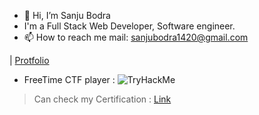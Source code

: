 - 👋 Hi, I’m Sanju Bodra
- I'm a Full Stack Web Developer, Software engineer.
- 📫 How to reach me mail: sanjubodra1420@gmail.com

<!---
aalu-love/aalu-love is a ✨ special ✨ repository because its `README.md` (this file) appears on your GitHub profile.
You can click the Preview link to take a look at your changes.
--->
| [Protfolio](https://pages.github.com/)

- FreeTime CTF player : <img src="https://tryhackme-badges.s3.amazonaws.com/aaluloves.png" alt="TryHackMe">
> Can check my Certification : [Link](https://drive.google.com/drive/folders/1BXArudsTgRh7ulao1HfsQCcdahisVRBb?usp=sharing)
